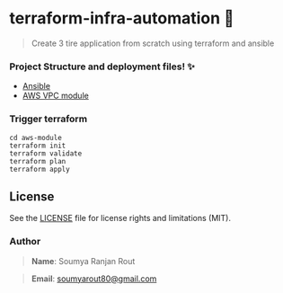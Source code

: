 # terraform-infra-automation :rocket:
> Create 3 tire application from scratch using terraform and ansible
 

### Project Structure and deployment files! :sparkles:
* [Ansible](ansible)
* [AWS VPC module](aws-module)

### Trigger terraform
```shell
cd aws-module
terraform init
terraform validate
terraform plan
terraform apply
```

## License

See the [LICENSE](LICENSE) file for license rights and limitations (MIT).

### Author
> **Name**: Soumya Ranjan Rout

> **Email**: soumyarout80@gmail.com